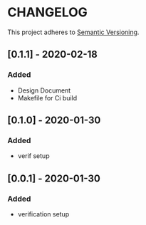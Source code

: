 # CHANGELOG

This project adheres to [Semantic Versioning](https://semver.org/spec/v2.0.0.html).

## [0.1.1] - 2020-02-18
### Added
- Design Document
- Makefile for Ci build

## [0.1.0] - 2020-01-30
### Added
- verif setup

## [0.0.1] - 2020-01-30
### Added
- verification setup
